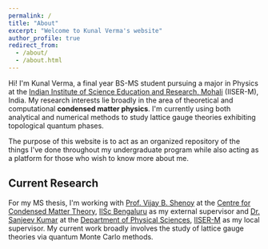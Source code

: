 ```yaml
---
permalink: /
title: "About"
excerpt: "Welcome to Kunal Verma's website"
author_profile: true
redirect_from: 
  - /about/
  - /about.html
---
```



Hi! I'm Kunal Verma, a final year BS-MS student pursuing a major in Physics at the [Indian Institute of Science Education and Research, Mohali](https://www.iisermohali.ac.in/) (IISER-M), India. My research interests lie broadly in the area of theoretical and computational **condensed matter physics**. I'm currently using both analytical and numerical methods to study lattice gauge theories exhibiting topological quantum phases.

The purpose of this website is to act as an organized repository of the things I've done throughout my undergraduate program while also acting as a platform for those who wish to know more about me.

Current Research
---
For my MS thesis, I'm working with [Prof. Vijay B. Shenoy](http://www.physics.iisc.ac.in/~shenoy/) at the [Centre for Condensed Matter Theory](http://www.physics.iisc.ac.in/~ccmt/), [IISc Bengaluru](https://iisc.ac.in/) as my external supervisor and [Dr. Sanjeev Kumar](https://web.iisermohali.ac.in/dept/physics/Sanjeev_Kumar.html) at the [Department of Physical Sciences](https://web.iisermohali.ac.in/dept/physics/index.html), [IISER-M](https://www.iisermohali.ac.in/) as my local supervisor. My current work broadly involves the study of lattice gauge theories via quantum Monte Carlo methods.
